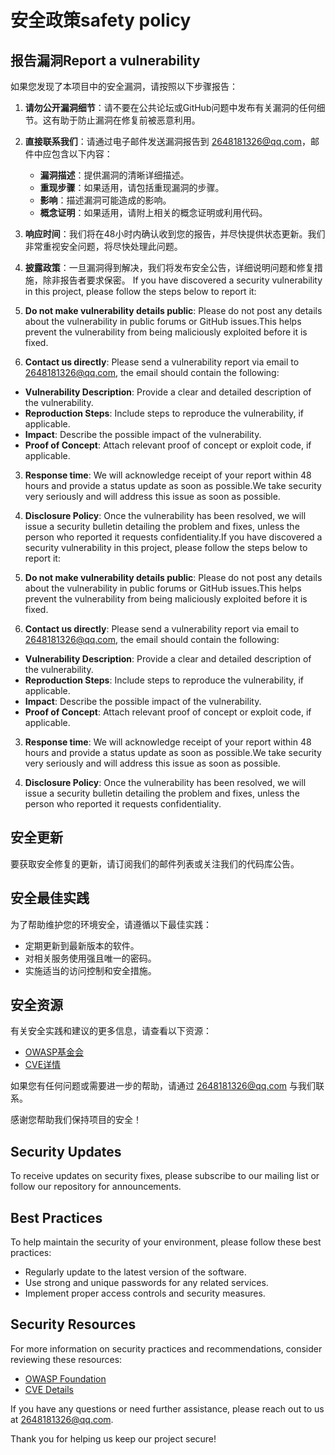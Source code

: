 # 安全政策safety policy

## 报告漏洞Report a vulnerability

如果您发现了本项目中的安全漏洞，请按照以下步骤报告：

1. **请勿公开漏洞细节**：请不要在公共论坛或GitHub问题中发布有关漏洞的任何细节。这有助于防止漏洞在修复前被恶意利用。

2. **直接联系我们**：请通过电子邮件发送漏洞报告到 [2648181326@qq.com](mailto:2648181326@qq.com)，邮件中应包含以下内容：
   - **漏洞描述**：提供漏洞的清晰详细描述。
   - **重现步骤**：如果适用，请包括重现漏洞的步骤。
   - **影响**：描述漏洞可能造成的影响。
   - **概念证明**：如果适用，请附上相关的概念证明或利用代码。

3. **响应时间**：我们将在48小时内确认收到您的报告，并尽快提供状态更新。我们非常重视安全问题，将尽快处理此问题。

4. **披露政策**：一旦漏洞得到解决，我们将发布安全公告，详细说明问题和修复措施，除非报告者要求保密。
If you have discovered a security vulnerability in this project, please follow the steps below to report it:


1. **Do not make vulnerability details public**: Please do not post any details about the vulnerability in public forums or GitHub issues.This helps prevent the vulnerability from being maliciously exploited before it is fixed.


2. **Contact us directly**: Please send a vulnerability report via email to [2648181326@qq.com](mailto:2648181326@qq.com), the email should contain the following:
- **Vulnerability Description**: Provide a clear and detailed description of the vulnerability.
- **Reproduction Steps**: Include steps to reproduce the vulnerability, if applicable.
- **Impact**: Describe the possible impact of the vulnerability.
- **Proof of Concept**: Attach relevant proof of concept or exploit code, if applicable.


3. **Response time**: We will acknowledge receipt of your report within 48 hours and provide a status update as soon as possible.We take security very seriously and will address this issue as soon as possible.


4. **Disclosure Policy**: Once the vulnerability has been resolved, we will issue a security bulletin detailing the problem and fixes, unless the person who reported it requests confidentiality.If you have discovered a security vulnerability in this project, please follow the steps below to report it:

1. **Do not make vulnerability details public**: Please do not post any details about the vulnerability in public forums or GitHub issues.This helps prevent the vulnerability from being maliciously exploited before it is fixed.

2. **Contact us directly**: Please send a vulnerability report via email to [2648181326@qq.com](mailto:2648181326@qq.com), the email should contain the following:
- **Vulnerability Description**: Provide a clear and detailed description of the vulnerability.
- **Reproduction Steps**: Include steps to reproduce the vulnerability, if applicable.
- **Impact**: Describe the possible impact of the vulnerability.
- **Proof of Concept**: Attach relevant proof of concept or exploit code, if applicable.

3. **Response time**: We will acknowledge receipt of your report within 48 hours and provide a status update as soon as possible.We take security very seriously and will address this issue as soon as possible.

4. **Disclosure Policy**: Once the vulnerability has been resolved, we will issue a security bulletin detailing the problem and fixes, unless the person who reported it requests confidentiality.
## 安全更新

要获取安全修复的更新，请订阅我们的邮件列表或关注我们的代码库公告。

## 安全最佳实践

为了帮助维护您的环境安全，请遵循以下最佳实践：
- 定期更新到最新版本的软件。
- 对相关服务使用强且唯一的密码。
- 实施适当的访问控制和安全措施。

## 安全资源

有关安全实践和建议的更多信息，请查看以下资源：
- [OWASP基金会](https://owasp.org/)
- [CVE详情](https://cve.mitre.org/cve/)

如果您有任何问题或需要进一步的帮助，请通过 [2648181326@qq.com](mailto:2648181326@qq.com) 与我们联系。

感谢您帮助我们保持项目的安全！


## Security Updates

To receive updates on security fixes, please subscribe to our mailing list or follow our repository for announcements.

## Best Practices

To help maintain the security of your environment, please follow these best practices:
- Regularly update to the latest version of the software.
- Use strong and unique passwords for any related services.
- Implement proper access controls and security measures.

## Security Resources

For more information on security practices and recommendations, consider reviewing these resources:
- [OWASP Foundation](https://owasp.org/)
- [CVE Details](https://cve.mitre.org/cve/)

If you have any questions or need further assistance, please reach out to us at [2648181326@qq.com](mailto:2648181326@qq.com).

Thank you for helping us keep our project secure!
